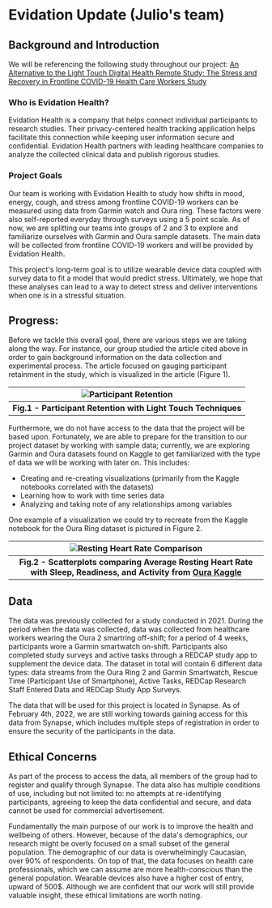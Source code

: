 # Evidation Update (Julio's team)

## Background and Introduction

We will be referencing the following study throughout our project: [An Alternative to the Light Touch Digital Health Remote Study: The Stress and Recovery in Frontline COVID-19 Health Care Workers Study](https://pubmed.ncbi.nlm.nih.gov/34726607/)

### Who is Evidation Health?

Evidation Health is a company that helps connect individual participants to research studies. Their privacy-centered health tracking application helps facilitate this connection while keeping user information secure and confidential. Evidation Health partners with leading healthcare companies to analyze the collected clinical data and publish rigorous studies.

### Project Goals

Our team is working with Evidation Health to study how shifts in mood, energy, cough, and stress among frontline COVID-19 workers can be measured using data from Garmin watch and Oura ring. These factors were also self-reported everyday through surveys using a 5 point scale. As of now, we are splitting our teams into groups of 2 and 3 to explore and familiarize ourselves with Garmin and Oura sample datasets. The main data will be collected from frontline COVID-19 workers and will be provided by Evidation Health.

This project's long-term goal is to utilize wearable device data coupled with survey data to fit a model that would predict stress. Ultimately, we hope that these analyses can lead to a way to detect stress and deliver interventions when one is in a stressful situation.


## Progress:

Before we tackle this overall goal, there are various steps we are taking along the way. For instance, our group studied the article cited above in order to gain background information on the data collection and experimental process. The article focused on gauging participant retainment in the study, which is visualized in the article (Figure 1).


| ![Participant Retention](Fig1_Study_Retention.png) |
|:--:|
| <b>Fig.1 - Participant Retention with Light Touch Techniques</b>|

Furthermore, we do not have access to the data that the project will be based upon. Fortunately, we are able to prepare for the transition to our project dataset by working with sample data; currently, we are exploring Garmin and Oura datasets found on Kaggle to get familiarized with the type of data we will be working with later on. This includes:
    
* Creating and re-creating visualizations (primarily from the Kaggle notebooks correlated with the datasets)
* Learning how to work with time series data
* Analyzing and taking note of any relationships among variables

One example of a visualization we could try to recreate from the Kaggle notebook for the Oura Ring dataset is pictured in Figure 2.

| ![Resting Heart Rate Comparison](Fig2_RHR_Comparison.png) |
|:--:|
| <b>Fig.2 - Scatterplots comparing Average Resting Heart Rate with Sleep, Readiness, and Activity from [Oura Kaggle]( https://www.kaggle.com/eljailarisuhonen/oura-cloud-data-machine-learning-for-beginners)</b>|


## Data

The data was previously collected for a study conducted in 2021. During the period when the data was collected, data was collected from healthcare workers wearing the Oura 2 smartring off-shift; for a period of 4 weeks, participants wore a Garmin smartwatch on-shift. Participants also completed study surveys and active tasks through a REDCAP study app to supplement the device data. The dataset in total will contain 6 different data types: data streams from the Oura Ring 2 and Garmin Smartwatch, Rescue Time (Participant Use of Smartphone), Active Tasks, REDCap Research Staff Entered Data and REDCap Study App Surveys. 

The data that will be used for this project is located in Synapse. As of February 4th, 2022, we are still working towards gaining access for this data from Synapse, which includes multiple steps of registration in order to ensure the security of the participants in the data.


## Ethical Concerns

As part of the process to access the data, all members of the group had to register and qualify through Synapse. The data also has multiple conditions of use, including but not limited to: no attempts at re-identifying participants, agreeing to keep the data confidential and secure, and data cannot be used for commercial advertisement. 

Fundamentally the main purpose of our work is to improve the health and wellbeing of others. However, because of the data's demographics, our research might be overly focused on a small subset of the general population. The demographic of our data is overwhelmingly Caucasian, over 90% of respondents. On top of that, the data focuses on health care professionals, which we can assume are more health-conscious than the general population. Wearable devices also have a higher cost of entry, upward of 500$. Although we are confident that our work will still provide valuable insight, these ethical limitations are worth noting.